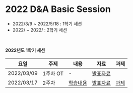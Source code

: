 # 2022 D&A Basic Session

* 2022/3/9 ~ 2022/5/18 : 1학기 세션
* 2022/ ~ 2022/ : 2학기 세션
<br>

**2022년도 1학기 세션**

|요일   |주제   |내용   |자료   |과제   |
|---|---|---|---|---|
|2022/03/09|1주차 OT|-|[발표자료](https://github.com/choco9966/Team-EDA/blob/master/1week/1%EC%A3%BC%EC%9D%BC%EC%B0%A8.md)|
|2022/03/17|2주차 |[학습내용](https://github.com/elisha0904/2022-D-A-Basic-Session/blob/main/2week/README.md)|[발표자료](https://github.com/elisha0904/2022-D-A-Basic-Session/blob/main/2week/README.md)|[과제](https://github.com/elisha0904/2022-D-A-Basic-Session/blob/main/2week/README.md)



